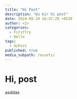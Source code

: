 ```yaml
---
title: "Hi Post"
description: "bu bir hi post"
date: 2024-08-20 16:47:29 +0530
author: <1>
categories:
  - FirstTry
  - Hello
tags:
  - HiPost
published: true
media_subpath: /assets/
---
```


# Hi, post
asddas